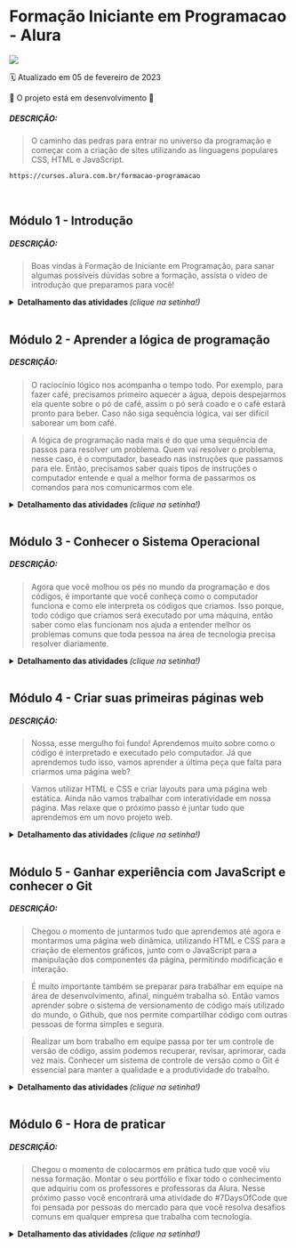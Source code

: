 # Formação Iniciante em Programacao - Alura

<img src="https://img.shields.io/static/v1?label=Formação Front-end&message=ALURA&color=115EBC&style=for-the-badge"/>

:spiral_calendar: Atualizado em 05 de fevereiro de 2023

:construction: O projeto está em desenvolvimento :construction:<br>

##### DESCRIÇÃO:
>O caminho das pedras para entrar no universo da programação e começar com a criação de sites utilizando as linguagens populares CSS, HTML e JavaScript.

```bash
https://cursos.alura.com.br/formacao-programacao
```
<br>

## Módulo 1 - Introdução
##### DESCRIÇÃO:
> Boas vindas à Formação de Iniciante em Programação, para sanar algumas possíveis dúvidas sobre a formação, 
assista o vídeo de introdução que preparamos para você!

<details>
  <summary> <b> Detalhamento das atividades </b> <i>(clique na setinha!)</i> </summary><br>

1. Introdução à Formação Iniciante em Programação
```bash
https://youtu.be/oD3br238S6g
```
</details>
<br>

## Módulo 2 - Aprender a lógica de programação
##### DESCRIÇÃO:
>O raciocínio lógico nos acompanha o tempo todo. Por exemplo, para fazer café, precisamos primeiro aquecer a água, depois despejarmos ela quente sobre o pó de café, assim o pó será coado e o café estará pronto para beber. Caso não siga sequência lógica, vai ser difícil saborear um bom café.

>A lógica de programação nada mais é do que uma sequência de passos para resolver um problema. Quem vai resolver o problema, nesse caso, é o computador, baseado nas instruções que passamos para ele. Então, precisamos saber quais tipos de instruções o computador entende e qual a melhor forma de passarmos os comandos para nos comunicarmos com ele.

<details>
  <summary> <b> Detalhamento das atividades </b> <i>(clique na setinha!)</i> </summary><br>

1. Cinco dúvidas de quem quer iniciar na carreira de programação
```bash
https://www.alura.com.br/artigos/5-duvidas-de-quem-quer-iniciar-na-carreira-de-programacao
```

2. Lógica de programação: comece em lógica com o jogo Pong e JavaScript
```bash
https://cursos.alura.com.br/course/pong-javascript
```

3. Lógica de programação: laços e listas com JavaScript
```bash
https://cursos.alura.com.br/course/javascript-listas-lacos
```

3. 1 Exercício do curso no P5.js - [concluído]
```bash
https://editor.p5js.org/nataliasouza/sketches/KioVTeU9z
```
##### GIF do Jogo Freeway que foi criado no curso.

![freeway](https://user-images.githubusercontent.com/13735095/216851749-f5d9e1f2-f154-42c3-9c49-35fcf38f4928.gif)
<br>

4. Como escolher minha carreira em TI?
```bash
https://www.alura.com.br/artigos/como-escolher-minha-carreira-em-ti
```

5. Qual é a diferenca entre back-end e front-end?
```bash
https://cursos.alura.com.br/extra/alura-mais/qual-e-a-diferenca-entre-back-end-e-front-end--c174
```
</details>
<br>

## Módulo 3 - Conhecer o Sistema Operacional
##### DESCRIÇÃO:
> Agora que você molhou os pés no mundo da programação e dos códigos, é importante que você conheça como o computador funciona e como ele interpreta os códigos que criamos. Isso porque, todo código que criamos será executado por uma máquina, então saber como elas funcionam nos ajuda a entender melhor os problemas comuns que toda pessoa na área de tecnologia precisa resolver diariamente.

<details>
  <summary> <b> Detalhamento das atividades </b> <i>(clique na setinha!)</i> </summary><br>

1. Trabalhando com caminhos e pastas no terminal 
```bash
https://www.alura.com.br/artigos/trabalhando-com-caminhos-e-pastas-no-terminal
```

2. Arquitetura de computadores: por trás de como seu programa funciona :warning: Estou aqui! :warning:
```bash
https://cursos.alura.com.br/course/arquitetura-computadores-funcionamento-programa
```

3. Linux I: conhecendo e utilizando o terminal
```bash
https://cursos.alura.com.br/course/linux-ubuntu
```
</details>
<br>

## Módulo 4 - Criar suas primeiras páginas web
##### DESCRIÇÃO:
>Nossa, esse mergulho foi fundo! Aprendemos muito sobre como o código é interpretado e executado pelo computador. Já que aprendemos tudo isso, vamos aprender a última peça que falta para criarmos uma página web?

>Vamos utilizar HTML e CSS e criar layouts para uma página web estática. Ainda não vamos trabalhar com interatividade em nossa página. Mas relaxe que o próximo passo é juntar tudo que aprendemos em um novo projeto web.

<details>
  <summary> <b> Detalhamento das atividades </b> <i>(clique na setinha!)</i> </summary><br>

1. HTML, CSS e Javascript, quais as diferenças?
```bash
https://www.alura.com.br/artigos/html-css-e-js-definicoes
```

2. Pratica do curso HTML5 e CSS3 - Partes 1,2,3 e 4. Versão alterada do curso
```bash
https://github.com/nataliasouza/formacao-frontEnd/tree/novaVersao
```

3. Centralizando um elemento com CSS
```bash
https://www.alura.com.br/artigos/centralizando-elementos-com-css
```

4. Guia de Unidades no CSS
```bash
https://www.alura.com.br/artigos/guia-de-unidades-no-css
```

5. CSS: Cansei de Ser Simples
```bash
https://cursos.alura.com.br/extra/hipsterstech/css-cansei-de-ser-simples-hipsters-09-a577
```
</details>
<br>

## Módulo 5 - Ganhar experiência com JavaScript e conhecer o Git
##### DESCRIÇÃO:
>Chegou o momento de juntarmos tudo que aprendemos até agora e montarmos uma página web dinâmica, utilizando HTML e CSS para a criação de elementos gráficos, junto com o JavaScript para a manipulação dos componentes da página, permitindo modificação e interação.

>É muito importante também se preparar para trabalhar em equipe na área de desenvolvimento, afinal, ninguém trabalha só. Então vamos aprender sobre o sistema de versionamento de código mais utilizado do mundo, o Github, que nos permite compartilhar código com outras pessoas de forma simples e segura.

>Realizar um bom trabalho em equipe passa por ter um controle de versão de código, assim podemos recuperar, revisar, aprimorar, cada vez mais. Conhecer um sistema de controle de versão como o Git é essencial para manter a qualidade e a produtividade do trabalho.

<details>
  <summary> <b> Detalhamento das atividades </b> <i>(clique na setinha!)</i> </summary><br>
  
 1. EMMET: Instalação e comandos no Atom
```bash
https://cursos.alura.com.br/extra/alura-mais/emmet-instalacao-e-comandos-no-atom-c311
```

2. JavaScript para Web: Crie páginas dinâmicas
```bash
https://cursos.alura.com.br/course/javascript-web-paginas-dinamicas
```

3. Capturando valor do input: introdução a seletores
```bash
https://www.alura.com.br/artigos/capturando-valor-do-input-introducao-a-seletores
```

4. Data Attributes do HTML5
```bash
https://cursos.alura.com.br/extra/alura-mais/data-attributes-do-html5-c109
```

5. Git e GitHub: repositório, commit e versões
```bash
https://cursos.alura.com.br/course/git-github-repositorio-commit-versoes
```

6. Como escrever um README incrível no seu Github
```bash
https://www.alura.com.br/artigos/escrever-bom-readme
```

7. Alura Live #59 - Como entrar no mercado de trabalho de programação?
```bash
https://www.youtube.com/watch?v=wUX-tRMynHE&t=5s
```
</details>
<br>
 
 ## Módulo 6 - Hora de praticar
##### DESCRIÇÃO:
>Chegou o momento de colocarmos em prática tudo que você viu nessa formação. Montar o seu portfólio e fixar todo o conhecimento que adquiriu com os professores e professoras da Alura. Nesse próximo passo você encontrará uma atividade do #7DaysOfCode que foi pensada por pessoas do mercado para que você resolva desafios comuns em qualquer empresa que trabalha com tecnologia. 
 
 <details>
  <summary> <b> Detalhamento das atividades </b> <i>(clique na setinha!)</i> </summary><br>
  
 1.  7 Days of Code de Lógica de programação  
```bash
https://7daysofcode.io/matricula/logica-programacao
```
</details>
<br>
 
 
